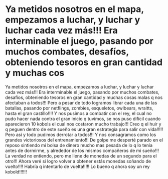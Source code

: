 # Ya metidos nosotros en el mapa, empezamos a luchar, y luchar y luchar cada vez más!!! Era interminable el juego, pasando por muchos combates, desafíos, obteniendo tesoros en gran cantidad y muchas cos

Ya metidos nosotros en el mapa, empezamos a luchar, y luchar y luchar cada vez más!!! Era interminable el juego, pasando por muchos combates, desafíos, obteniendo tesoros en gran cantidad y muchas cosas malas q nos afectaban a todos!!! Pero a pesar de todo logramos librar cada una de las batallas, pasando por netflings, zombies, esqueletos, owlbears, wraitts, hasta el gran castillo!!!! Y nos pusimos a combatir con el rey, el cual no pudo hacer nada contra el gran inicio q tuvimos, se nos puso difícil cuando aparecieron 10 kobols el cual nos costaron mucho trabajo!!! Creo q el huir y q peguen dentro de este sueño es una gran estrategia para salir con vida!!!!! Pero así y todo pudimos derrotar a todos!!! Y nos consagramos como los grandes victoriosos del entrenamiento!!! 
De golpe me desperté parado en el reposo sintiendo mi bolsa de dinero mucho mas pesada de lo q lo tenía antes de dormirme, y alrededor de los mismos compañeros de mi sueño!!! La verdad no entiendo, pero me llene de monedas de un segundo para el otro!!! Ahora veré si logro volver a obtener estás monedas soñando de vuelto!!!!  Habría q intentarlo de vuelta!!!!! Lo bueno q ahora soy un rey kobold!!!!!!

